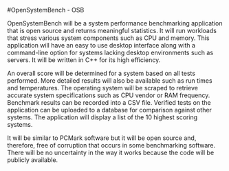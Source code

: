 #OpenSystemBench - OSB

OpenSystemBench will be a system performance benchmarking application that is open source and returns meaningful statistics.  It will run workloads that stress various system components such as CPU and memory.  This application will have an easy to use desktop interface along with a command-line option for systems lacking desktop environments such as servers. It will be written in C++ for its high efficiency. 

An overall score will be determined for a system based on all tests performed. More detailed results will also be available such as run times and temperatures. The operating system will be scraped to retrieve accurate system specifications such as CPU vendor or RAM frequency.  Benchmark results can be recorded into a CSV file. Verified tests on the application can be uploaded to a database for comparison against other systems. The application will display a list of the 10 highest scoring systems.

It will be similar to PCMark software but it will be open source and, therefore, free of corruption that occurs in some benchmarking software. There will be no uncertainty in the way it works because the code will be publicly available.
